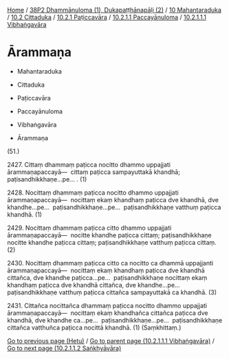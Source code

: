 
[Home](/) / [38P2 Dhammānuloma (1), Dukapaṭṭhānapāḷi (2)](../../../../...md) / [10 Mahantaraduka](../../../...md) / [10.2 Cittaduka](../../...md) / [10.2.1 Paṭiccavāra](../...md) / [10.2.1.1 Paccayānuloma](...md) / [10.2.1.1.1 Vibhaṅgavāra](../38P2/10/10.2/10.2.1/10.2.1.1/10.2.1.1.1.md)

# Ārammaṇa

* Mahantaraduka

* Cittaduka

* Paṭiccavāra

* Paccayānuloma

* Vibhaṅgavāra

* Ārammaṇa

(51.)

2427\. Cittaṃ dhammaṃ paṭicca nocitto dhammo uppajjati ārammaṇapaccayā—  cittaṃ paṭicca sampayuttakā khandhā; paṭisandhikkhaṇe…pe… . (1)

2428\. Nocittaṃ dhammaṃ paṭicca nocitto dhammo uppajjati ārammaṇapaccayā—  nocittaṃ ekaṃ khandhaṃ paṭicca dve khandhā, dve khandhe…pe…  paṭisandhikkhaṇe…pe…  paṭisandhikkhaṇe vatthuṃ paṭicca khandhā. (1)

2429\. Nocittaṃ dhammaṃ paṭicca citto dhammo uppajjati ārammaṇapaccayā—  nocitte khandhe paṭicca cittaṃ; paṭisandhikkhaṇe nocitte khandhe paṭicca cittaṃ; paṭisandhikkhaṇe vatthuṃ paṭicca cittaṃ. (2)

2430\. Nocittaṃ dhammaṃ paṭicca citto ca nocitto ca dhammā uppajjanti ārammaṇapaccayā—  nocittaṃ ekaṃ khandhaṃ paṭicca dve khandhā cittañca, dve khandhe paṭicca…pe…  paṭisandhikkhaṇe nocittaṃ ekaṃ khandhaṃ paṭicca dve khandhā cittañca, dve khandhe…pe…  paṭisandhikkhaṇe vatthuṃ paṭicca cittañca sampayuttakā ca khandhā. (3)

2431\. Cittañca nocittañca dhammaṃ paṭicca nocitto dhammo uppajjati ārammaṇapaccayā—  nocittaṃ ekaṃ khandhañca cittañca paṭicca dve khandhā, dve khandhe ca…pe…  paṭisandhikkhaṇe…pe…  paṭisandhikkhaṇe cittañca vatthuñca paṭicca nocittā khandhā. (1) (Saṃkhittaṃ.)

[Go to previous page (Hetu)](Hetu.md) / [Go to parent page (10.2.1.1.1 Vibhaṅgavāra)](../38P2/10/10.2/10.2.1/10.2.1.1/10.2.1.1.1.md) / [Go to next page (10.2.1.1.2 Saṅkhyāvāra)](../10.2.1.1.2.md)


